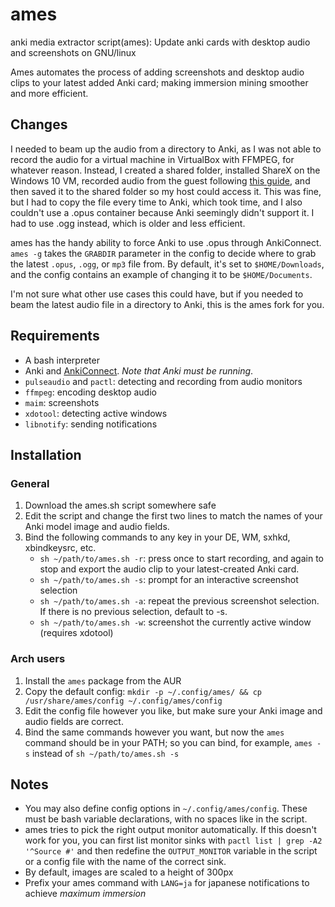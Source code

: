 # ames
anki media extractor script(ames): Update anki cards with desktop audio and screenshots on GNU/linux

Ames automates the process of adding screenshots and desktop audio clips to your latest added Anki card; making immersion mining smoother and more efficient.

## Changes

I needed to beam up the audio from a directory to Anki, as I was not able to record the audio for a virtual machine in VirtualBox with FFMPEG, for whatever reason. Instead, I created a shared folder, installed ShareX on the Windows 10 VM, recorded audio from the guest following [this guide](https://animecards.site/setupsharex/), and then saved it to the shared folder so my host could access it. This was fine, but I had to copy the file every time to Anki, which took time, and I also couldn't use a .opus container because Anki seemingly didn't support it. I had to use .ogg instead, which is older and less efficient. 

ames has the handy ability to force Anki to use .opus through AnkiConnect. `ames -g` takes the `GRABDIR` parameter in the config to decide where to grab the latest `.opus`, `.ogg`, or `mp3` file from. By default, it's set to `$HOME/Downloads`, and the config contains an example of changing it to be `$HOME/Documents`.

I'm not sure what other use cases this could have, but if you needed to beam the latest audio file in a directory to Anki, this is the ames fork for you.

## Requirements
+ A bash interpreter
+ Anki and [AnkiConnect](https://ankiweb.net/shared/info/2055492159). *Note that Anki must be running*.
+ `pulseaudio` and `pactl`: detecting and recording from audio monitors
+ `ffmpeg`: encoding desktop audio
+ `maim`: screenshots
+ `xdotool`: detecting active windows
+ `libnotify`: sending notifications


## Installation
### General
1. Download the ames.sh script somewhere safe
2. Edit the script and change the first two lines to match the names of your Anki model image and audio fields.
3. Bind the following commands to any key in your DE, WM, sxhkd, xbindkeysrc, etc.
    * `sh ~/path/to/ames.sh -r`: press once to start recording, and again to stop and export the audio clip to your latest-created Anki card.
    * `sh ~/path/to/ames.sh -s`: prompt for an interactive screenshot selection
    * `sh ~/path/to/ames.sh -a`: repeat the previous screenshot selection. If there is no previous selection, default to -s.
    * `sh ~/path/to/ames.sh -w`: screenshot the currently active window (requires xdotool)

### Arch users
1. Install the `ames` package from the AUR
2. Copy the default config: `mkdir -p ~/.config/ames/ && cp /usr/share/ames/config ~/.config/ames/config`
3. Edit the config file however you like, but make sure your Anki image and audio fields are correct.
4. Bind the same commands however you want, but now the `ames` command should be in your PATH; so you can bind, for example, `ames -s` instead of `sh ~/path/to/ames.sh -s`
    
## Notes
+ You may also define config options in `~/.config/ames/config`. These must be bash variable declarations, with no spaces like in the script.
+ ames tries to pick the right output monitor automatically. If this doesn't work for you, you can first list monitor sinks with `pactl list | grep -A2 '^Source #'` and then redefine the `OUTPUT_MONITOR` variable in the script or a config file with the name of the correct sink.
+ By default, images are scaled to a height of 300px
+ Prefix your ames command with `LANG=ja` for japanese notifications to achieve *maximum immersion*
  
